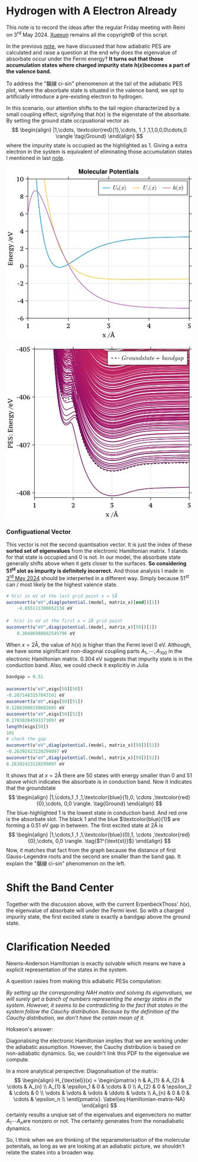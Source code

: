 # Hydrogen with A Electron Already 

This note is to record the ideas after the regular Friday meeting with Reini on $3^{\text{rd}}$ May 2024. [Xuexun](https://louhokseson.github.io) remains all the copyright© of this script.

In the previous [note](3-MAY-2024.html), we have discussed that how adiabatic PES are calculated and raise a question at the end why does the eigenvalue of absorbate occur under the Fermi energy? **It turns out that those accumulation states where charged impurity state $h(x)$​ becomes a part of the valence band.**

To address the "黐線 ci-sin" phenomenon at the tail of the adiabatic PES plot, where the absorbate state is situated in the valence band, we opt to artificially introduce a pre-existing electron to hydrogen.

In this scenario, our attention shifts to the tail region characterized by a small coupling effect, signifying that $h(x)$​​ is the eigenstate of the absorbate. By setting the ground state occpuational vector as
$$
\begin{align}
|1,\cdots, \textcolor{red}{1},\cdots, 1 ,1 ,1,1,0,0,0\cdots,0 \rangle \tag{Ground}
\end{align}
$$
where the impurity state is occupied as the highlighted as 1. Giving a extra electron in the system is equivalent of eliminating those accumulation states I mentioned in last [note](3-MAY-2024.html).


![ErpenbeckThoss_h(x)](fig/ErpenbeckThoss_h(x).svg)

![ErpenbeckThoss_PES_Hwithelectron](fig/ErpenbeckThoss_PES_Hwithelectron.svg)

### Configuational Vector

This vector is not the second quantisation vector. It is just the index of these **sorted set of eigenvalues** from the electronic Hamiltonian matrix. 1 stands for that state is occupied and 0 is not. In our model, the absorbate state generally shifts above when it gets closer to the surfaces. **So considering $51^{\text{st}}$ slot as impurity is definitely incorrect.** And those analysis I made in [$3^{\text{rd}}$ May 2024](3-MAY-2024.html) should be interperted in a different way. Simply because $51^{\text{st}}$​ can / most likely be the highest valence state.

```julia
# h(x) in eV at the last grid point x = 5Å
auconvert(u"eV",diag(potential.(model, matrix_x)[end])[1]) 
    -4.855111300652138 eV

#  h(x) in eV at the first x = 2Å grid point
auconvert(u"eV",diag(potential.(model, matrix_x)[50])[1])
    0.30486988682545796 eV
```

When $x = 2\text{\AA}$, the value of $h(x)$ is higher than the Fermi level 0 eV. Although, we have some siginificant non-diagonal coupling parts $A_1, \cdots, A_{100}$ in the electronic Hamiltonian matrix. 0.304 eV suggests that impurity state is in the conduction band. Also, we could check it explicitly in Julia

```julia
bandgap = 0.51

auconvert(u"eV",eigs[50][50])
-0.2671483157043161 eV
auconvert(u"eV",eigs[50][51])
0.12863908150602665 eV
auconvert(u"eV",eigs[50][52])
0.27038304593373097 eV
length(eigs[50])
101
# check the gap
auconvert(u"eV",diag(potential.(model, matrix_x)[50])[51])
-0.26392423120299097 eV
auconvert(u"eV",diag(potential.(model, matrix_x)[50])[52])
0.26392423120299097 eV
```

It shows that at $x = 2\text{\AA}$ there are 50 states with energy smaller than 0 and 51 above which indicates the absorbate is in conduction band. Now it indicates that the groundstate
$$
\begin{align}
|1,\cdots,1 ,1 ,1,\textcolor{blue}{1},0, \cdots ,\textcolor{red}{0},\cdots, 0,0 \rangle. \tag{Ground}
\end{align}
$$
The blue-highlighted 1 is the lowest state in conduction band. And red one is the absorbate slot. The black 1 and the blue $\textcolor{blue}{1}$ are forming a 0.51 eV gap in between. The first excited state at $2\text{\AA}$ is
$$
\begin{align}
|1,\cdots,1 ,1 ,1,\textcolor{blue}{0},1, \cdots ,\textcolor{red}{0},\cdots, 0,0 \rangle. \tag{$1^{\text{st}}$}
\end{align}
$$
Now, it matches that fact from the graph because the distance of  first Gauss-Legendre roots and the second are smaller than the band gap. It explain the "黐線 ci-sin" phenomenon on the left.

# Shift the Band Center

 Together with the discussion above, with the current ErpenbeckThoss' $h(x)$​, the eigenvalue of absorbate will under the Fermi level. So with a charged impurity state, the first excited state is exactly a bandgap above the ground state.



# Clarification Needed

Newns-Anderson Hamiltonian is exactly solvable which means we have a explicit representation of the states in the system.

A question rasies from making this adiabatic PESs computation: 

*By setting up the corresponding NAH matrix and solving its eigenvalues, we will surely get a banch of numbers representing the energy states in the system. However, it seems to be contradicting to the fact that states in the system follow the Cauchy distribution. Because by the definition of the Cauchy distribution, we don't have the cetain mean of it.*

Hokseon's answer:

Diagonalising the electronic Hamiltonian implies that we are working under the adiabatic assumption. However, the Cauchy distribution is based on non-adiabatic dynamics. So, we couldn't link this PDF to the eigenvalue we compute. 

In a more analytical perspective: Diagonalisation of the matrix:
$$
\begin{align}
    H_{\text{el}}(x) = 
\begin{pmatrix}
h & A_{1} & A_{2} & \cdots & A_{n} \\
A_{1} & \epsilon_1 & 0 & \cdots & 0 \\
A_{2} & 0 & \epsilon_2 & \cdots & 0 \\
\vdots & \vdots & \vdots & \ddots & \vdots \\
A_{n} & 0 & 0 & \cdots & \epsilon_n \\
\end{pmatrix}. \label{eq:Hamiltonian-matrix-NA}
\end{align}
$$
certainly results a unqiue set of the eigenvalues and eigenvectors no matter $A_1 \cdots A_n$​ are nonzero or not. The certainty generates from the nonadiabatic dynamics.

So, I think when we are thinking of the reparameterisation of the molercular potenitals, as long as we are looking at an adiabatic picture, we shouldn't relate the states into a broaden way. 

